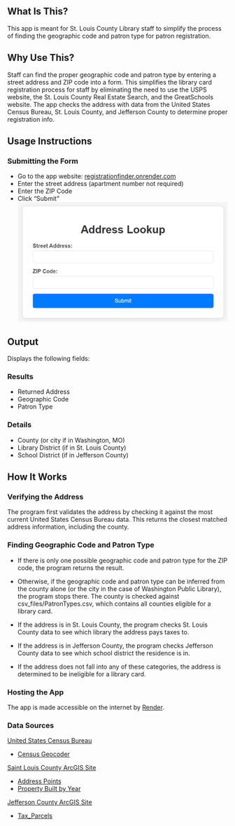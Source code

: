 ## What Is This?
This app is meant for St. Louis County Library staff to simplify the process of finding the geographic code and patron type for patron registration.

## Why Use This?
Staff can find the proper geographic code and patron type by entering a street address and ZIP code into a form. This simplifies the library card registration process for staff by eliminating the need to use the USPS website, the St. Louis County Real Estate Search, and the GreatSchools website. The app checks the address with data from the United States Census Bureau, St. Louis County, and Jefferson County to determine proper registration info.

## Usage Instructions
### Submitting the Form
- Go to the app website: [registrationfinder.onrender.com](https://registrationfinder.onrender.com/)
- Enter the street address (apartment number not required)
- Enter the ZIP Code
- Click “Submit”  
![](images/Address_Lookup.png)

## Output
Displays the following fields:

### Results
- Returned Address
- Geographic Code
- Patron Type

### Details
- County (or city if in Washington, MO)
- Library District (if in St. Louis County)
- School District (if in Jefferson County)


## How It Works
### Verifying the Address
The program first validates the address by checking it against the most current United States Census Bureau data. This returns the closest matched address information, including the county. 

### Finding Geographic Code and Patron Type
- If there is only one possible geographic code and patron type for the ZIP code, the program returns the result. 

- Otherwise, if the geographic code and patron type can be inferred from the county alone (or the city in the case of Washington Public Library), the program stops there. The county is checked against csv_files/PatronTypes.csv, which contains all counties eligible for a library card.

- If the address is in St. Louis County, the program checks St. Louis County data to see which library the address pays taxes to. 

- If the address is in Jefferson County, the program checks Jefferson County data to see which school district the residence is in.

- If the address does not fall into any of these categories, the address is determined to be ineligible for a library card.

### Hosting the App
The app is made accessible on the internet by [Render](https://render.com/).

### Data Sources
[United States Census Bureau](https://www.census.gov/)
- [Census Geocoder](https://geocoding.geo.census.gov/geocoder/)

[Saint Louis County ArcGIS Site](https://data-stlcogis.opendata.arcgis.com/)
- [Address Points](https://services2.arcgis.com/w657bnjzrjguNyOy/ArcGIS/rest/services/Address_Points/FeatureServer/2)
- [Property Built by Year](https://services2.arcgis.com/w657bnjzrjguNyOy/ArcGIS/rest/services/Property_Built_by_Year/FeatureServer/0)

[Jefferson County ArcGIS Site](https://jeffersoncomo.maps.arcgis.com/home/index.html)
- [Tax_Parcels](https://services1.arcgis.com/Ur3TPhgM56qvxaar/arcgis/rest/services/Tax_Parcels/FeatureServer/query)

